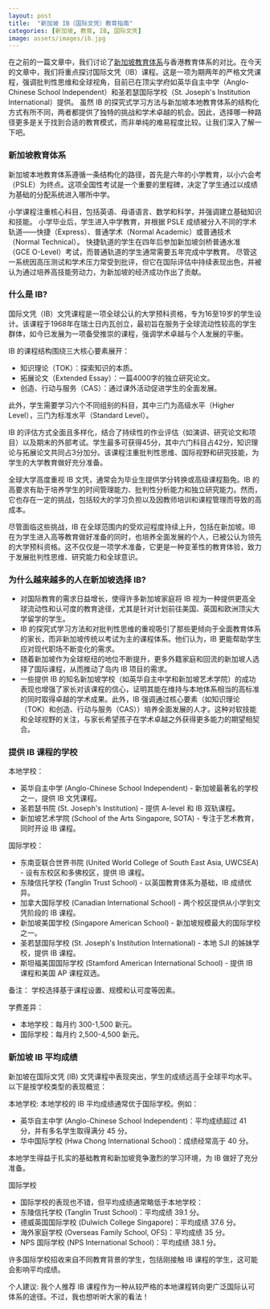 ```yaml
---
layout: post
title:  "新加坡 IB（国际文凭）教育指南"
categories: [新加坡, 教育, IB, 国际文凭]
image: assets/images/ib.jpg
---
```


在之前的一篇文章中，我们讨论了[新加坡教育体系](https://fromhktosg.github.io/zh/education/)与香港教育体系的对比。在今天的文章中，我们将重点探讨国际文凭（IB）课程。这是一项为期两年的严格文凭课程，强调批判性思维和全球视角，目前已在顶尖学府如英华自主中学（Anglo-Chinese School Independent）和圣若瑟国际学校（St. Joseph's Institution International）提供。 虽然 IB 的探究式学习方法与新加坡本地教育体系的结构化方式有所不同，两者都提供了独特的挑战和学术卓越的机会。因此，选择哪一种路径更多是关于找到合适的教育模式，而非单纯的难易程度比较。让我们深入了解一下吧。

### 新加坡教育体系

新加坡本地教育体系遵循一条结构化的路径，首先是六年的小学教育，以小六会考（PSLE）为终点。这项全国性考试是一个重要的里程碑，决定了学生通过以成绩为基础的分配系统进入哪所中学。

小学课程注重核心科目，包括英语、母语语言、数学和科学，并强调建立基础知识和技能。
小学毕业后，学生进入中学教育，并根据 PSLE 成绩被分入不同的学术轨道——快捷（Express）、普通学术（Normal Academic）或普通技术（Normal Technical）。
快捷轨道的学生在四年后参加新加坡剑桥普通水准（GCE O-Level）考试，而普通轨道的学生通常需要五年完成中学教育。
尽管这一系统因高压测试和学术压力常受到批评，但它在国际评估中持续表现出色，并被认为通过培养高技能劳动力，为新加坡的经济成功作出了贡献。

### 什么是 IB?

国际文凭（IB）文凭课程是一项全球公认的大学预科资格，专为16至19岁的学生设计。该课程于1968年在瑞士日内瓦创立，最初旨在服务于全球流动性较高的学生群体，如今已发展为一项备受推崇的课程，强调学术卓越与个人发展的平衡。

IB 的课程结构围绕三大核心要素展开：
+ 知识理论（TOK）：探索知识的本质。
+ 拓展论文（Extended Essay）：一篇4000字的独立研究论文。
+ 创造、行动与服务（CAS）：通过课外活动促进学生的全面发展。

此外，学生需要学习六个不同组别的科目，其中三门为高级水平（Higher Level），三门为标准水平（Standard Level）。

IB 的评估方式全面且多样化，结合了持续性的作业评估（如演讲、研究论文和项目）以及期末的外部考试。学生最多可获得45分，其中六门科目占42分，知识理论与拓展论文共同占3分加分。该课程注重批判性思维、国际视野和研究技能，为学生的大学教育做好充分准备。

全球大学高度重视 IB 文凭，通常会为毕业生提供学分转换或高级课程豁免。IB 的高要求有助于培养学生的时间管理能力、批判性分析能力和独立研究能力。然而，它也存在一定的挑战，包括较大的学习负担以及因教师培训和课程管理而导致的高成本。

尽管面临这些挑战，IB 在全球范围内的受欢迎程度持续上升，包括在新加坡。IB 在为学生进入高等教育做好准备的同时，也培养全面发展的个人，已被公认为领先的大学预科资格。这不仅仅是一项学术准备，它更是一种变革性的教育体验，致力于发展批判性思维、研究能力和全球意识。

### 为什么越来越多的人在新加坡选择 IB?

+ 对国际教育的需求日益增长，使得许多新加坡家庭将 IB 视为一种提供更高全球流动性和认可度的教育途径，尤其是针对计划前往美国、英国和欧洲顶尖大学留学的学生。
+ IB 的探究式学习方法和对批判性思维的重视吸引了那些更倾向于全面教育体系的家长，而非新加坡传统以考试为主的课程体系。他们认为，IB 更能帮助学生应对现代职场不断变化的需求。
+ 随着新加坡作为全球枢纽的地位不断提升，更多外籍家庭和回流的新加坡人选择了国际课程，从而推动了岛内 IB 项目的需求。
+ 一些提供 IB 的知名新加坡学校（如英华自主中学和新加坡艺术学院）的成功表现也增强了家长对该课程的信心，证明其能在维持与本地体系相当的高标准的同时取得卓越的学术成果。此外，IB 强调通过核心要素（如知识理论（TOK）和创造、行动与服务（CAS））培养全面发展的人才。这种对软技能和全球视野的关注，与家长希望孩子在学术卓越之外获得更多能力的期望相契合。

### 提供 IB 课程的学校

本地学校：
+ 英华自主中学 (Anglo-Chinese School Independent) - 新加坡最著名的学校之一，提供 IB 文凭课程。
+ 圣若瑟书院 (St. Joseph's Institution) - 提供 A-level 和 IB 双轨课程。
+ 新加坡艺术学院 (School of the Arts Singapore, SOTA) - 专注于艺术教育，同时开设 IB 课程。

国际学校：
+ 东南亚联合世界书院 (United World College of South East Asia, UWCSEA) - 设有东校区和多佛校区，提供 IB 课程。
+ 东陵信托学校 (Tanglin Trust School) - 以英国教育体系为基础，IB 成绩优异。
+ 加拿大国际学校 (Canadian International School) - 两个校区提供从小学到文凭阶段的 IB 课程。
+ 新加坡美国学校 (Singapore American School) - 新加坡规模最大的国际学校之一。
+ 圣若瑟国际学校 (St. Joseph's Institution International) - 本地 SJI 的姊妹学校，提供 IB 课程。
+ 斯坦福美国国际学校 (Stamford American International School) - 提供 IB 课程和美国 AP 课程双选。

备注： 学校选择基于课程设置、规模和认可度等因素。

学费差异：
+ 本地学校：每月约 300-1,500 新元。
+ 国际学校：每月约 2,500-4,500 新元。

### 新加坡 IB 平均成绩

新加坡在国际文凭 (IB) 文凭课程中表现突出，学生的成绩远高于全球平均水平。以下是按学校类型的表现概览：

本地学校: 本地学校的 IB 平均成绩通常优于国际学校。例如：
+ 英华自主中学 (Anglo-Chinese School Independent)：平均成绩超过 41 分，并有多名学生取得满分 45 分。
+ 华中国际学校 (Hwa Chong International School)：成绩经常高于 40 分。

本地学生得益于扎实的基础教育和新加坡竞争激烈的学习环境，为 IB 做好了充分准备。

国际学校
+ 国际学校的表现也不错，但平均成绩通常略低于本地学校：
+ 东陵信托学校 (Tanglin Trust School)：平均成绩 39.1 分。
+ 德威英国国际学校 (Dulwich College Singapore)：平均成绩 37.6 分。
+ 海外家庭学校 (Overseas Family School, OFS)：平均成绩 35 分。
+ NPS 国际学校 (NPS International School)：平均成绩 38.1 分。

许多国际学校招收来自不同教育背景的学生，包括刚接触 IB 课程的学生，这可能会影响平均成绩。

个人建议: 我个人推荐 IB 课程作为一种从较严格的本地课程转向更广泛国际认可体系的途径。不过，我也想听听大家的看法！
